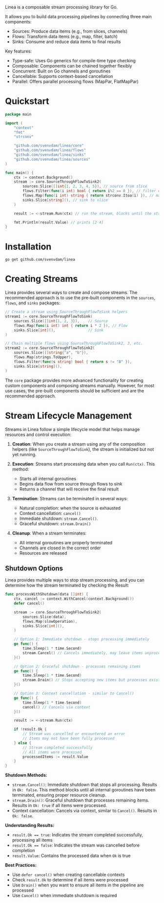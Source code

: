 Linea is a composable stream processing library for Go.

It allows you to build data processing pipelines by connecting three main components:
- Sources: Produce data items (e.g., from slices, channels)
- Flows: Transform data items (e.g., map, filter, batch)
- Sinks: Consume and reduce data items to final results

Key features:
- Type-safe: Uses Go generics for compile-time type checking
- Composable: Components can be chained together flexibly
- Concurrent: Built on Go channels and goroutines
- Cancellable: Supports context-based cancellation
- Parallel: Offers parallel processing flows (MapPar, FlatMapPar)

# Quickstart
```go
package main

import (
	"context"
	"fmt"
	"strconv"

	"github.com/svenvdam/linea/core"
	"github.com/svenvdam/linea/flows"
	"github.com/svenvdam/linea/sinks"
	"github.com/svenvdam/linea/sources"
)

func main() {
	ctx := context.Background()
	stream := core.SourceThroughFlowToSink2(
		sources.Slice([]int{1, 2, 3, 4, 5}), // source from slice
		flows.Filter(func(i int) bool { return i%2 == 0 }), // filter even numbers
		flows.Map(func(i int) string { return strconv.Itoa(i) }), // map to string
		sinks.Slice[string](), // sink to slice
	)

	result := <-stream.Run(ctx) // run the stream, blocks until the stream is done

	fmt.Println(result.Value) // prints [2 4]
}
```

# Installation
```shell
go get github.com/svenvdam/linea
```

# Creating Streams

Linea provides several ways to create and compose streams. The recommended approach is to use the pre-built components in the `sources`, `flows`, and `sinks` packages:

```go
// Create a stream using SourceThroughFlowToSink helpers
stream1 := core.SourceThroughFlowToSink(
    sources.Slice([]int{1, 2, 3}),    // Source
    flows.Map(func(i int) int { return i * 2 }), // Flow
    sinks.Slice[int](),               // Sink
)

// Chain multiple flows using SourceThroughFlowToSink2, 3, etc.
stream2 := core.SourceThroughFlowToSink2(
    sources.Slice([]string{"a", "b"}),
    flows.Map(strings.ToUpper),
    flows.Filter(func(s string) bool { return s != "B" }),
    sinks.Slice[string](),
)
```

The `core` package provides more advanced functionality for creating custom components and composing streams manually. However, for most use cases, the pre-built components should be sufficient and are the recommended approach.

# Stream Lifecycle Management

Streams in Linea follow a simple lifecycle model that helps manage resources and control execution:

1. **Creation**: When you create a stream using any of the composition helpers (like `SourceThroughFlowToSink`), the stream is initialized but not yet running.

2. **Execution**: Streams start processing data when you call `Run(ctx)`. This method:
   - Starts all internal goroutines
   - Begins data flow from source through flows to sink
   - Returns a channel that will receive the final result

3. **Termination**: Streams can be terminated in several ways:
   - Natural completion: when the source is exhausted
   - Context cancellation: `cancel()`
   - Immediate shutdown: `stream.Cancel()`.
   - Graceful shutdown: `stream.Drain()`

4. **Cleanup**: When a stream terminates:
   - All internal goroutines are properly terminated
   - Channels are closed in the correct order
   - Resources are released

## Shutdown Options

Linea provides multiple ways to stop stream processing, and you can determine how the stream terminated by checking the Result:

```go
func processWithShutdown(data []int) {
    ctx, cancel := context.WithCancel(context.Background())
    defer cancel()

    stream := core.SourceThroughFlowToSink2(
        sources.Slice(data),
        flows.Map(slowOperation),
        sinks.Slice[int](),
    )

    // Option 1: Immediate shutdown - stops processing immediately
    go func() {
        time.Sleep(1 * time.Second)
        stream.Cancel() // Cancels immediately, may leave items unprocessed. Blocks until all resources have been cleaned up.
    }()

    // Option 2: Graceful shutdown - processes remaining items
    go func() {
        time.Sleep(1 * time.Second)
        stream.Drain() // Stops accepting new items but processes existing ones
    }()

    // Option 3: Context cancellation - similar to Cancel()
    go func() {
        time.Sleep(1 * time.Second)
        cancel() // Cancels via context
    }()

    result := <-stream.Run(ctx)

    if !result.Ok {
        // Stream was cancelled or encountered an error
        // Items may not have been fully processed
    } else {
        // Stream completed successfully
        // All items were processed
        processedItems := result.Value
    }
}
```

**Shutdown Methods:**
- `stream.Cancel()`: Immediate shutdown that stops all processing. Results in `Ok: false`. This method blocks until all internal goroutines have been terminated, ensuring proper resource cleanup.
- `stream.Drain()`: Graceful shutdown that processes remaining items. Results in `Ok: true` if all items were processed.
- Context cancellation: Cancels via context, similar to `Cancel()`. Results in `Ok: false`.

**Understanding Results:**
- `result.Ok == true`: Indicates the stream completed successfully, processing all items
- `result.Ok == false`: Indicates the stream was cancelled before completion
- `result.Value`: Contains the processed data when `Ok` is true

**Best Practices:**
- Use `defer cancel()` when creating cancellable contexts
- Check `result.Ok` to determine if all items were processed
- Use `Drain()` when you want to ensure all items in the pipeline are processed
- Use `Cancel()` when immediate shutdown is required

